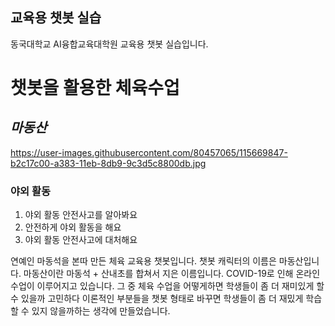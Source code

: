 ## 교육용 챗봇 실습

동국대학교 AI융합교육대학원 교육용 챗봇 실습입니다.

# **챗봇**을 활용한 체육수업

## *마동산*
https://user-images.githubusercontent.com/80457065/115669847-b2c17c00-a383-11eb-8db9-9c3d5c8800db.jpg

### 야외 활동

1. 야외 활동 안전사고를 알아봐요
2. 안전하게 야외 활동을 해요
3. 야외 활동 안전사고에 대처해요

연예인 마동석을 본따 만든 체육 교육용 챗봇입니다.  챗봇 캐릭터의 이름은 마동산입니다.  마동산이란 마동석 + 산내초를 합쳐서 지은 이름입니다.  COVID-19로 인해 온라인 수업이 이루어지고 있습니다.  그 중 체육 수업을 어떻게하면 학생들이 좀 더 재미있게 할 수 있을까 고민하다  이론적인 부분들을 챗봇 형태로 바꾸면 학생들이 좀 더 재밌게 학습할 수 있지 않을까하는 생각에 만들었습니다.
